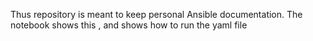 Thus repository is meant to keep personal Ansible documentation. The notebook shows this , and shows how to run the yaml file

